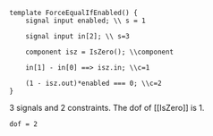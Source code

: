 ```
template ForceEqualIfEnabled() {
    signal input enabled; \\ s = 1
    
    signal input in[2]; \\ s=3

    component isz = IsZero(); \\component

    in[1] - in[0] ==> isz.in; \\c=1

    (1 - isz.out)*enabled === 0; \\c=2
}
```
3 signals and 2 constraints. The dof of [[IsZero]] is 1.

`dof = 2`